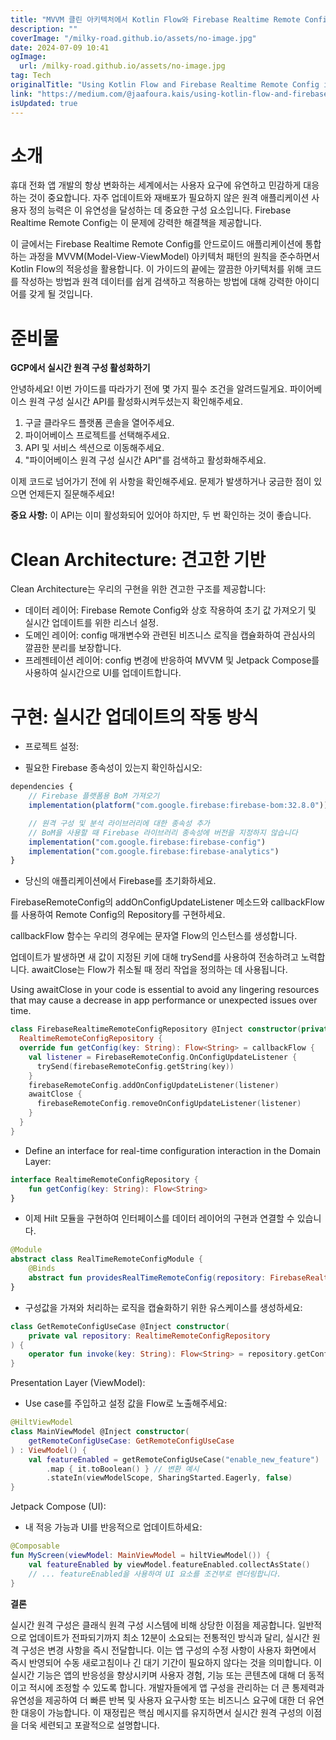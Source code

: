 ```yaml
---
title: "MVVM 클린 아키텍처에서 Kotlin Flow와 Firebase Realtime Remote Config 사용 방법"
description: ""
coverImage: "/milky-road.github.io/assets/no-image.jpg"
date: 2024-07-09 10:41
ogImage:
  url: /milky-road.github.io/assets/no-image.jpg
tag: Tech
originalTitle: "Using Kotlin Flow and Firebase Realtime Remote Config in an MVVM Clean Architecture"
link: "https://medium.com/@jaafoura.kais/using-kotlin-flow-and-firebase-realtime-remote-config-in-an-mvvm-clean-architecture-e9934f4b76ba"
isUpdated: true
---
```


# 소개

휴대 전화 앱 개발의 항상 변화하는 세계에서는 사용자 요구에 유연하고 민감하게 대응하는 것이 중요합니다. 자주 업데이트와 재배포가 필요하지 않은 원격 애플리케이션 사용자 정의 능력은 이 유연성을 달성하는 데 중요한 구성 요소입니다. Firebase Realtime Remote Config는 이 문제에 강력한 해결책을 제공합니다.

이 글에서는 Firebase Realtime Remote Config를 안드로이드 애플리케이션에 통합하는 과정을 MVVM(Model-View-ViewModel) 아키텍처 패턴의 원칙을 준수하면서 Kotlin Flow의 적응성을 활용합니다. 이 가이드의 끝에는 깔끔한 아키텍처를 위해 코드를 작성하는 방법과 원격 데이터를 쉽게 검색하고 적용하는 방법에 대해 강력한 아이디어를 갖게 될 것입니다.

# 준비물

<div class="content-ad"></div>

**GCP에서 실시간 원격 구성 활성화하기**

안녕하세요! 이번 가이드를 따라가기 전에 몇 가지 필수 조건을 알려드릴게요. 파이어베이스 원격 구성 실시간 API를 활성화시켜두셨는지 확인해주세요.

1. 구글 클라우드 플랫폼 콘솔을 열어주세요.
2. 파이어베이스 프로젝트를 선택해주세요.
3. API 및 서비스 섹션으로 이동해주세요.
4. "파이어베이스 원격 구성 실시간 API"를 검색하고 활성화해주세요.

이제 코드로 넘어가기 전에 위 사항을 확인해주세요. 문제가 발생하거나 궁금한 점이 있으면 언제든지 질문해주세요!

<div class="content-ad"></div>

**중요 사항:** 이 API는 이미 활성화되어 있어야 하지만, 두 번 확인하는 것이 좋습니다.

# Clean Architecture: 견고한 기반

Clean Architecture는 우리의 구현을 위한 견고한 구조를 제공합니다:

- 데이터 레이어: Firebase Remote Config와 상호 작용하여 초기 값 가져오기 및 실시간 업데이트를 위한 리스너 설정.
- 도메인 레이어: config 매개변수와 관련된 비즈니스 로직을 캡슐화하여 관심사의 깔끔한 분리를 보장합니다.
- 프레젠테이션 레이어: config 변경에 반응하여 MVVM 및 Jetpack Compose를 사용하여 실시간으로 UI를 업데이트합니다.

<div class="content-ad"></div>

# 구현: 실시간 업데이트의 작동 방식

- 프로젝트 설정:

- 필요한 Firebase 종속성이 있는지 확인하십시오:

```js
dependencies {
    // Firebase 플랫폼용 BoM 가져오기
    implementation(platform("com.google.firebase:firebase-bom:32.8.0"))

    // 원격 구성 및 분석 라이브러리에 대한 종속성 추가
    // BoM을 사용할 때 Firebase 라이브러리 종속성에 버전을 지정하지 않습니다
    implementation("com.google.firebase:firebase-config")
    implementation("com.google.firebase:firebase-analytics")
}
```

<div class="content-ad"></div>

- 당신의 애플리케이션에서 Firebase를 초기화하세요.

FirebaseRemoteConfig의 addOnConfigUpdateListener 메소드와 callbackFlow를 사용하여 Remote Config의 Repository를 구현하세요.

callbackFlow 함수는 우리의 경우에는 문자열 Flow의 인스턴스를 생성합니다.

업데이트가 발생하면 새 값이 지정된 키에 대해 trySend를 사용하여 전송하려고 노력합니다. awaitClose는 Flow가 취소될 때 정리 작업을 정의하는 데 사용됩니다.

<div class="content-ad"></div>

Using awaitClose in your code is essential to avoid any lingering resources that may cause a decrease in app performance or unexpected issues over time.

```kotlin
class FirebaseRealtimeRemoteConfigRepository @Inject constructor(private val firebaseRemoteConfig: FirebaseRemoteConfig) :
  RealtimeRemoteConfigRepository {
  override fun getConfig(key: String): Flow<String> = callbackFlow {
    val listener = FirebaseRemoteConfig.OnConfigUpdateListener {
      trySend(firebaseRemoteConfig.getString(key))
    }
    firebaseRemoteConfig.addOnConfigUpdateListener(listener)
    awaitClose {
      firebaseRemoteConfig.removeOnConfigUpdateListener(listener)
    }
  }
}
```

- Define an interface for real-time configuration interaction in the Domain Layer:

```kotlin
interface RealtimeRemoteConfigRepository {
    fun getConfig(key: String): Flow<String>
}
```

<div class="content-ad"></div>

- 이제 Hilt 모듈을 구현하여 인터페이스를 데이터 레이어의 구현과 연결할 수 있습니다.

```kotlin
@Module
abstract class RealTimeRemoteConfigModule {
    @Binds
    abstract fun providesRealTimeRemoteConfig(repository: FirebaseRealtimeRemoteConfigRepository): RealtimeRemoteConfigRepository
}
```

- 구성값을 가져와 처리하는 로직을 캡슐화하기 위한 유스케이스를 생성하세요:

```kotlin
class GetRemoteConfigUseCase @Inject constructor(
    private val repository: RealtimeRemoteConfigRepository
) {
    operator fun invoke(key: String): Flow<String> = repository.getConfig(key)
}
```

<div class="content-ad"></div>

Presentation Layer (ViewModel):

- Use case를 주입하고 설정 값을 Flow로 노출해주세요:

```kotlin
@HiltViewModel
class MainViewModel @Inject constructor(
    getRemoteConfigUseCase: GetRemoteConfigUseCase
) : ViewModel() {
    val featureEnabled = getRemoteConfigUseCase("enable_new_feature")
        .map { it.toBoolean() } // 변환 예시
        .stateIn(viewModelScope, SharingStarted.Eagerly, false)
}
```

Jetpack Compose (UI):

<div class="content-ad"></div>

- 내 적응 가능과 UI를 반응적으로 업데이트하세요:

```kotlin
@Composable
fun MyScreen(viewModel: MainViewModel = hiltViewModel()) {
    val featureEnabled by viewModel.featureEnabled.collectAsState()
    // ... featureEnabled을 사용하여 UI 요소를 조건부로 렌더링합니다.
}
```

**결론**

실시간 원격 구성은 클래식 원격 구성 시스템에 비해 상당한 이점을 제공합니다. 일반적으로 업데이트가 전파되기까지 최소 12분이 소요되는 전통적인 방식과 달리, 실시간 원격 구성은 변경 사항을 즉시 전달합니다. 이는 앱 구성의 수정 사항이 사용자 화면에서 즉시 반영되어 수동 새로고침이나 긴 대기 기간이 필요하지 않다는 것을 의미합니다.
이 실시간 기능은 앱의 반응성을 향상시키며 사용자 경험, 기능 또는 콘텐츠에 대해 더 동적이고 적시에 조정할 수 있도록 합니다. 개발자들에게 앱 구성을 관리하는 더 큰 통제력과 유연성을 제공하여 더 빠른 반복 및 사용자 요구사항 또는 비즈니스 요구에 대한 더 유연한 대응이 가능합니다. 이 재정립은 핵심 메시지를 유지하면서 실시간 원격 구성의 이점을 더욱 세련되고 포괄적으로 설명합니다.
